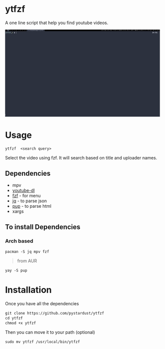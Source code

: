 # ytfzf
A one line script that help you find youtube videos.

![Gif](ytfzf.gif)

# Usage
```
ytfzf  <search query>
```
Select the video using fzf. 
It will search based on title and uploader names.

## Dependencies
* mpv
* [youtube-dl](https://github.com/ytdl-org/youtube-dl)
* [fzf](https://github.com/junegunn/fzf) - for menu
* [jq](https://github.com/stedolan/jq) - to parse json
* [pup](https://github.com/ericchiang/pup) - to parse html
* xargs

## To install Dependencies

### Arch based

	pacman -S jq mpv fzf 
> from AUR

	yay -S pup

# Installation
Once you have all the dependencies

	git clone https://github.com/pystardust/ytfzf
	cd ytfzf
	chmod +x ytfzf

Then you can move it to your path (optional)
	
	sudo mv ytfzf /usr/local/bin/ytfzf
